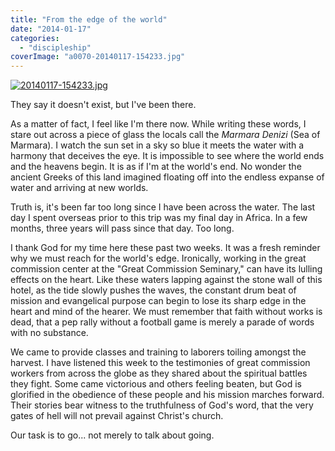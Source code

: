 ```yaml
---
title: "From the edge of the world"
date: "2014-01-17"
categories: 
  - "discipleship"
coverImage: "a0070-20140117-154233.jpg"
---
```


[![20140117-154233.jpg](images/a0070-20140117-154233.jpg)](https://keelancook.files.wordpress.com/2020/08/a0070-20140117-154233.jpg)

They say it doesn't exist, but I've been there.

As a matter of fact, I feel like I'm there now. While writing these words, I stare out across a piece of glass the locals call the _Marmara Denizi_ (Sea of Marmara). I watch the sun set in a sky so blue it meets the water with a harmony that deceives the eye. It is impossible to see where the world ends and the heavens begin. It is as if I'm at the world's end. No wonder the ancient Greeks of this land imagined floating off into the endless expanse of water and arriving at new worlds.

Truth is, it's been far too long since I have been across the water. The last day I spent overseas prior to this trip was my final day in Africa. In a few months, three years will pass since that day. Too long.

I thank God for my time here these past two weeks. It was a fresh reminder why we must reach for the world's edge. Ironically, working in the great commission center at the "Great Commission Seminary," can have its lulling effects on the heart. Like these waters lapping against the stone wall of this hotel, as the tide slowly pushes the waves, the constant drum beat of mission and evangelical purpose can begin to lose its sharp edge in the heart and mind of the hearer. We must remember that faith without works is dead, that a pep rally without a football game is merely a parade of words with no substance.

We came to provide classes and training to laborers toiling amongst the harvest. I have listened this week to the testimonies of great commission workers from across the globe as they shared about the spiritual battles they fight. Some came victorious and others feeling beaten, but God is glorified in the obedience of these people and his mission marches forward. Their stories bear witness to the truthfulness of God's word, that the very gates of hell will not prevail against Christ's church.

Our task is to go... not merely to talk about going.

